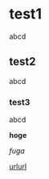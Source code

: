<link href="https://raw.githubusercontent.com/hirofu/hirofu_test/master/markdown.css" rel="stylesheet"></link>

# test1
abcd

## test2
abcd

### test3
abcd

**hoge**

*fuga*

[urlurl](https://aaa.com)
